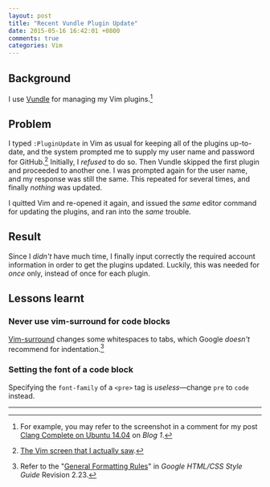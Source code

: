 ```yaml
---
layout: post
title: "Recent Vundle Plugin Update"
date: 2015-05-16 16:42:01 +0800
comments: true
categories: Vim
---
```


Background
---

I use [Vundle] for managing my Vim plugins.[^eg]

Problem
---

I typed `:PluginUpdate` in Vim as usual for keeping all of the plugins
up-to-date, and the system prompted me to supply my user name and
password for GitHub.[^rec]  Initially, I *refused* to do so.  Then
Vundle skipped the first plugin and proceeded to another one.  I was
prompted again for the user name, and my response was still the same.
This repeated for several times, and finally *nothing* was updated.

I quitted Vim and re-opened it again, and issued the *same* editor
command for updating the plugins, and ran into the *same* trouble.

Result
---

Since I *didn't* have much time, I finally input correctly the
required account information in order to get the plugins updated.
Luckily, this was needed for *once* only, instead of once for each
plugin.

Lessons learnt
---

### Never use vim-surround for code blocks

[Vim-surround] changes some whitespaces to tabs, which Google
*doesn't* recommend for indentation.[^guide]

### Setting the font of a code block

Specifying the `font-family` of a `<pre>` tag is *useless*—change
`pre` to `code` instead.

---
[^eg]:
    For example, you may refer to the screenshot in a comment for my
    post [Clang Complete on Ubuntu 14.04][pp_clang1404] on *Blog 1*.

[^rec]: [The Vim screen that I actually saw][here].
[^guide]:
    Refer to the "[General Formatting Rules][goo_guide]" in *Google
    HTML/CSS Style Guide* Revision 2.23.

[Vundle]: https://github.com/gmarik/Vundle.vim
[pp_clang1404]: /blog/2014/08/29/clang-complete-on-ubuntu-14-dot-04/
[here]: /downloads/code/vundle.html
[Vim-surround]: https://github.com/tpope/vim-surround
[goo_guide]: https://google-styleguide.googlecode.com/svn/trunk/htmlcssguide.xml#Indentation
